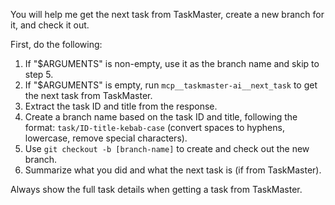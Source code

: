 You will help me get the next task from TaskMaster, create a new branch for it, and check it out.

First, do the following:
1. If "$ARGUMENTS" is non-empty, use it as the branch name and skip to step 5.
2. If "$ARGUMENTS" is empty, run `mcp__taskmaster-ai__next_task` to get the next task from TaskMaster.
3. Extract the task ID and title from the response.
4. Create a branch name based on the task ID and title, following the format: `task/ID-title-kebab-case` (convert spaces to hyphens, lowercase, remove special characters).
5. Use `git checkout -b [branch-name]` to create and check out the new branch.
6. Summarize what you did and what the next task is (if from TaskMaster).

Always show the full task details when getting a task from TaskMaster.
